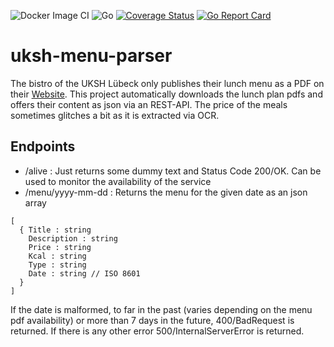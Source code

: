![Docker Image CI](https://github.com/alyrot/uksh-menu-parser/workflows/Docker%20Image%20CI/badge.svg)
![Go](https://github.com/alyrot/uksh-menu-parser/workflows/Go/badge.svg)
[![Coverage Status](https://coveralls.io/repos/github/alyrot/uksh-menu-parser/badge.svg?branch=master)](https://coveralls.io/github/alyrot/uksh-menu-parser?branch=master)
[![Go Report Card](https://goreportcard.com/badge/github.com/alyrot/uksh-menu-parser)](https://goreportcard.com/report/github.com/jalyrot/uksh-menu-parser) 

# uksh-menu-parser
The bistro of the UKSH Lübeck only publishes their lunch menu as a PDF on their [Website](https://www.uksh.de/servicesternnord/Unser+Speisenangebot/Speisepl%C3%A4ne+L%C3%BCbeck/UKSH_Bistro+L%C3%BCbeck-p-346.html).
This project automatically downloads the lunch plan pdfs and offers
their content as json via an REST-API. The price of the meals sometimes glitches a bit as it is extracted via OCR.

## Endpoints
- /alive : Just returns some dummy text and Status Code 200/OK. Can be used to monitor the availability of the service
- /menu/yyyy-mm-dd : Returns the menu for the given date as an json array
```
[
  { Title : string
    Description : string
    Price : string
    Kcal : string
    Type : string
    Date : string // ISO 8601
  }
]
```
If the date is malformed, to far in the past (varies depending on the menu pdf availability)
or more than 7 days in the future, 400/BadRequest is returned. If there is any other error 500/InternalServerError is returned.

